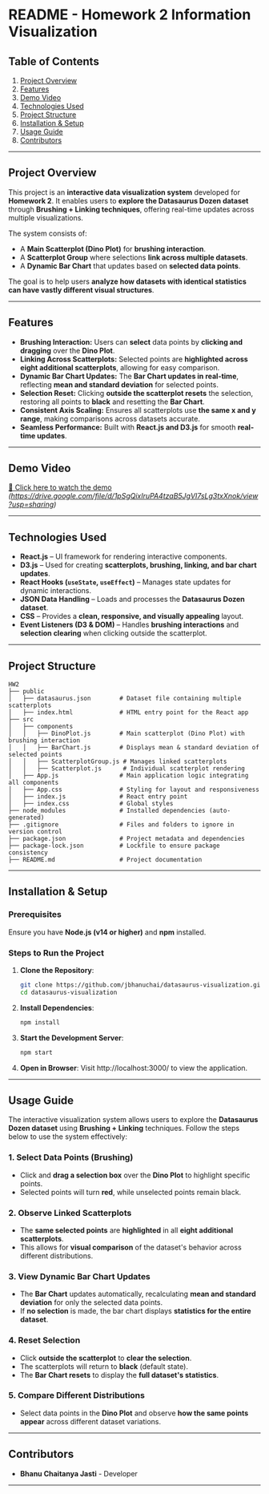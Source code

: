 # **README - Homework 2 Information Visualization**

## **Table of Contents**
1. [Project Overview](#project-overview)
2. [Features](#features)
3. [Demo Video](#demo-video)
4. [Technologies Used](#technologies-used)
5. [Project Structure](#project-structure)
6. [Installation & Setup](#installation--setup)
7. [Usage Guide](#usage-guide)
8. [Contributors](#contributors)

---

## **Project Overview**
This project is an **interactive data visualization system** developed for **Homework 2**. It enables users to **explore the Datasaurus Dozen dataset** through **Brushing + Linking techniques**, offering real-time updates across multiple visualizations.

The system consists of:
- A **Main Scatterplot (Dino Plot)** for **brushing interaction**.
- A **Scatterplot Group** where selections **link across multiple datasets**.
- A **Dynamic Bar Chart** that updates based on **selected data points**.

The goal is to help users **analyze how datasets with identical statistics can have vastly different visual structures**.

---

## **Features**
- **Brushing Interaction:** Users can **select** data points by **clicking and dragging** over the **Dino Plot**.  
- **Linking Across Scatterplots:** Selected points are **highlighted across eight additional scatterplots**, allowing for easy comparison.  
- **Dynamic Bar Chart Updates:** The **Bar Chart updates in real-time**, reflecting **mean and standard deviation** for selected points.  
- **Selection Reset:** Clicking **outside the scatterplot resets** the selection, restoring all points to **black** and resetting the **Bar Chart**.  
- **Consistent Axis Scaling:** Ensures all scatterplots use **the same x and y range**, making comparisons across datasets accurate.  
- **Seamless Performance:** Built with **React.js and D3.js** for smooth **real-time updates**.

---

## **Demo Video**
[🎥 Click here to watch the demo](#) *(https://drive.google.com/file/d/1pSgQixIruPA4tzaB5JgVI7sLg3txXnok/view?usp=sharing)*

---

## **Technologies Used**
- **React.js** – UI framework for rendering interactive components.  
- **D3.js** – Used for creating **scatterplots, brushing, linking, and bar chart updates**.  
- **React Hooks (`useState`, `useEffect`)** – Manages state updates for dynamic interactions.  
- **JSON Data Handling** – Loads and processes the **Datasaurus Dozen dataset**.  
- **CSS** – Provides a **clean, responsive, and visually appealing** layout.  
- **Event Listeners (D3 & DOM)** – Handles **brushing interactions** and **selection clearing** when clicking outside the scatterplot.  

---

## **Project Structure**
```
HW2
├── public
│   ├── datasaurus.json        # Dataset file containing multiple scatterplots
│   ├── index.html             # HTML entry point for the React app
├── src
│   ├── components
│   │   ├── DinoPlot.js        # Main scatterplot (Dino Plot) with brushing interaction
│   │   ├── BarChart.js        # Displays mean & standard deviation of selected points
│   │   ├── ScatterplotGroup.js # Manages linked scatterplots
│   │   ├── Scatterplot.js      # Individual scatterplot rendering
│   ├── App.js                 # Main application logic integrating all components
│   ├── App.css                # Styling for layout and responsiveness
│   ├── index.js               # React entry point
│   ├── index.css              # Global styles
├── node_modules               # Installed dependencies (auto-generated)
├── .gitignore                 # Files and folders to ignore in version control
├── package.json               # Project metadata and dependencies
├── package-lock.json          # Lockfile to ensure package consistency
├── README.md                  # Project documentation
```

---

## **Installation & Setup**
### **Prerequisites**
Ensure you have **Node.js (v14 or higher)** and **npm** installed.

### **Steps to Run the Project**
1. **Clone the Repository**:
   ```sh
   git clone https://github.com/jbhanuchai/datasaurus-visualization.git
   cd datasaurus-visualization
   ```
2. **Install Dependencies**:
    ```sh
    npm install
    ```
3. **Start the Development Server**:
    ```sh
    npm start
    ```
4. **Open in Browser**:
    Visit http://localhost:3000/ to view the application.

---

## **Usage Guide**
The interactive visualization system allows users to explore the **Datasaurus Dozen dataset** using **Brushing + Linking** techniques. Follow the steps below to use the system effectively:

### **1. Select Data Points (Brushing)**
- Click and **drag a selection box** over the **Dino Plot** to highlight specific points.
- Selected points will turn **red**, while unselected points remain black.

### **2. Observe Linked Scatterplots**
- The **same selected points** are **highlighted** in all **eight additional scatterplots**.
- This allows for **visual comparison** of the dataset's behavior across different distributions.

### **3. View Dynamic Bar Chart Updates**
- The **Bar Chart** updates automatically, recalculating **mean and standard deviation** for only the selected data points.
- If **no selection** is made, the bar chart displays **statistics for the entire dataset**.

### **4. Reset Selection**
- Click **outside the scatterplot** to **clear the selection**.
- The scatterplots will return to **black** (default state).
- The **Bar Chart resets** to display the **full dataset's statistics**.

### **5. Compare Different Distributions**
- Select data points in the **Dino Plot** and observe **how the same points appear** across different dataset variations.

---

## **Contributors**
- **Bhanu Chaitanya Jasti** - Developer
---

